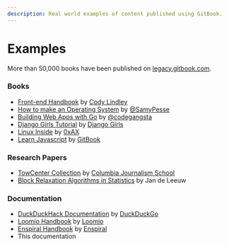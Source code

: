 ```yaml
---
description: Real world examples of content published using GitBook.
---
```


# Examples

More than 50,000 books have been published on [legacy.gitbook.com](https://legacy.gitbook.com/explore).

### Books

- [Front-end Handbook](https://legacy.gitbook.com/book/frontendmasters/front-end-handbook/details) by [Cody Lindley](http://codylindley.com)
- [How to make an Operating System](https://legacy.gitbook.com/book/samypesse/how-to-create-an-operating-system/details) by [@SamyPesse](https://github.com/SamyPesse)
- [Building Web Apps with Go](https://legacy.gitbook.com/book/codegangsta/building-web-apps-with-go/details) by [@codegangsta](https://github.com/codegangsta)
- [Django Girls Tutorial](http://tutorial.djangogirls.org/en/index.html) by [Django Girls](https://djangogirls.org)
- [Linux Inside](https://legacy.gitbook.com/book/0xax/linux-insides/details) by [0xAX](https://twitter.com/0xAX)
- [Learn Javascript](https://legacy.gitbook.com/book/gitbookio/javascript/details) by [GitBook](https://twitter.com/GitbookIO)

### Research Papers

- [TowCenter Collection](https://legacy.gitbook.com/@towcenter) by [Columbia Journalism School](http://www.journalism.columbia.edu/)
- [Block Relaxation Algorithms in Statistics](https://legacy.gitbook.com/@jandeleeuw) by Jan de Leeuw

### Documentation

- [DuckDuckHack Documentation](http://docs.duckduckhack.com) by [DuckDuckGo](https://duckduckgo.com/about)
- [Loomio Handbook](http://loomio.coop/) by [Loomio](https://www.loomio.org/)
- [Enspiral Handbook](http://handbook.enspiral.com/) by [Enspiral](http://enspiral.com/)
- This documentation
